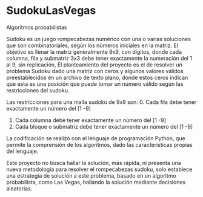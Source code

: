 # SudokuLasVegas
Algoritmos probabilistas

Sudoku es un juego rompecabezas numérico con una o
varias soluciones que son combinatoriales, según los números
iniciales en la matriz. El objetivo es llenar la matriz
generalmente 9x9, con dígitos, donde cada columna, fila y
submatriz 3x3 debe tener exactamente la numeración del 1 al 9,
sin replicación, El planteamiento del proyecto es el de resolver
un problema Sudoku dado una matriz con ceros y algunos
valores válidos preestablecidos en un archivo de texto plano,
donde estos ceros indican que esta es una posición que puede
tomar un número válido según las restricciones del sudoku.

Las restricciones para una malla sudoku de 9x9 son:
0. Cada fila debe tener exactamente un número del [1 -9]
1. Cada columna debe tener exactamente un número del [1 -9]
2. Cada bloque o submatriz debe tener exactamente un número del [1 -9]

La codificación se realizó con el lenguaje de programación
Python, que permite la comprensión de los algoritmos, dado
las características propias del lenguaje.

Este proyecto no busca hallar la solución, más rápida, ni
presenta una nueva metodología para resolver el rompecabezas
sudoku, solo establece una estrategia de solución a este
problema, basado en un algoritmo probabilista, como Las
Vegas, hallando la solución mediante decisiones aleatorias.
